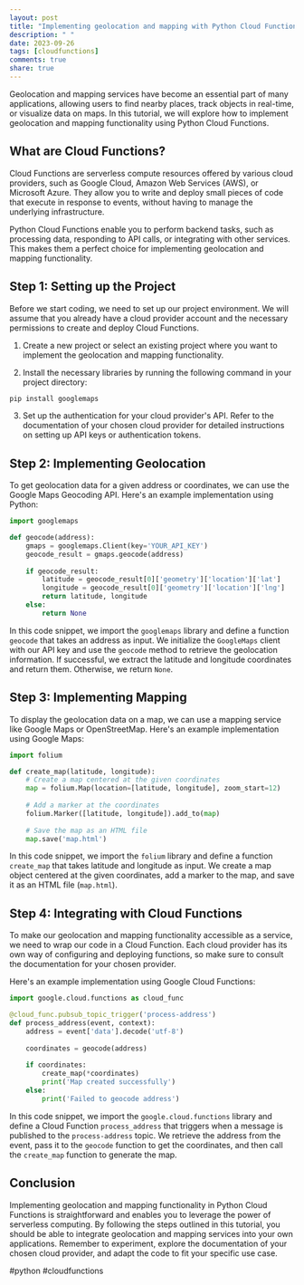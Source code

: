 ```yaml
---
layout: post
title: "Implementing geolocation and mapping with Python Cloud Functions"
description: " "
date: 2023-09-26
tags: [cloudfunctions]
comments: true
share: true
---
```


Geolocation and mapping services have become an essential part of many applications, allowing users to find nearby places, track objects in real-time, or visualize data on maps. In this tutorial, we will explore how to implement geolocation and mapping functionality using Python Cloud Functions.

## What are Cloud Functions?

Cloud Functions are serverless compute resources offered by various cloud providers, such as Google Cloud, Amazon Web Services (AWS), or Microsoft Azure. They allow you to write and deploy small pieces of code that execute in response to events, without having to manage the underlying infrastructure.

Python Cloud Functions enable you to perform backend tasks, such as processing data, responding to API calls, or integrating with other services. This makes them a perfect choice for implementing geolocation and mapping functionality.

## Step 1: Setting up the Project

Before we start coding, we need to set up our project environment. We will assume that you already have a cloud provider account and the necessary permissions to create and deploy Cloud Functions.

1. Create a new project or select an existing project where you want to implement the geolocation and mapping functionality.

2. Install the necessary libraries by running the following command in your project directory:

```bash
pip install googlemaps
```

3. Set up the authentication for your cloud provider's API. Refer to the documentation of your chosen cloud provider for detailed instructions on setting up API keys or authentication tokens.

## Step 2: Implementing Geolocation

To get geolocation data for a given address or coordinates, we can use the Google Maps Geocoding API. Here's an example implementation using Python:

```python
import googlemaps

def geocode(address):
    gmaps = googlemaps.Client(key='YOUR_API_KEY')
    geocode_result = gmaps.geocode(address)
    
    if geocode_result:
        latitude = geocode_result[0]['geometry']['location']['lat']
        longitude = geocode_result[0]['geometry']['location']['lng']
        return latitude, longitude
    else:
        return None
```

In this code snippet, we import the `googlemaps` library and define a function `geocode` that takes an address as input. We initialize the `GoogleMaps` client with our API key and use the `geocode` method to retrieve the geolocation information. If successful, we extract the latitude and longitude coordinates and return them. Otherwise, we return `None`.

## Step 3: Implementing Mapping

To display the geolocation data on a map, we can use a mapping service like Google Maps or OpenStreetMap. Here's an example implementation using Google Maps:

```python
import folium

def create_map(latitude, longitude):
    # Create a map centered at the given coordinates
    map = folium.Map(location=[latitude, longitude], zoom_start=12)
    
    # Add a marker at the coordinates
    folium.Marker([latitude, longitude]).add_to(map)
    
    # Save the map as an HTML file
    map.save('map.html')
```

In this code snippet, we import the `folium` library and define a function `create_map` that takes latitude and longitude as input. We create a map object centered at the given coordinates, add a marker to the map, and save it as an HTML file (`map.html`).

## Step 4: Integrating with Cloud Functions

To make our geolocation and mapping functionality accessible as a service, we need to wrap our code in a Cloud Function. Each cloud provider has its own way of configuring and deploying functions, so make sure to consult the documentation for your chosen provider.

Here's an example implementation using Google Cloud Functions:

```python
import google.cloud.functions as cloud_func

@cloud_func.pubsub_topic_trigger('process-address')
def process_address(event, context):
    address = event['data'].decode('utf-8')
    
    coordinates = geocode(address)
    
    if coordinates:
        create_map(*coordinates)
        print('Map created successfully')
    else:
        print('Failed to geocode address')
```

In this code snippet, we import the `google.cloud.functions` library and define a Cloud Function `process_address` that triggers when a message is published to the `process-address` topic. We retrieve the address from the event, pass it to the `geocode` function to get the coordinates, and then call the `create_map` function to generate the map.

## Conclusion

Implementing geolocation and mapping functionality in Python Cloud Functions is straightforward and enables you to leverage the power of serverless computing. By following the steps outlined in this tutorial, you should be able to integrate geolocation and mapping services into your own applications. Remember to experiment, explore the documentation of your chosen cloud provider, and adapt the code to fit your specific use case.

#python #cloudfunctions